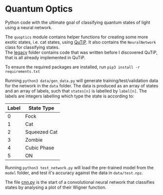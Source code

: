 # Quantum Optics   

Python code with the ultimate goal of classifying quantum states of light using
a neural network.

The `quoptics` module contains helper functions for creating some more exotic
states, i.e. cat states, using [QuTiP](http://qutip.org). It also contains
the `NeuralNetwork` class for classifying states.   
The [legacy](legacy/quoptics) folder contains code that was written before I
discovered QuTiP, that is all already implemented in QuTiP.

To ensure the required packages are installed, run
`pip3 install -r requirements.txt`   

Running `python3 data/gen_data.py` will generate training/test/validation data
for the network in the `data` folder. The data is produced as an array of states
 and an array of labels, such that `states[n]` is labelled by `label[n]`. The
 labels are integers labelling which type the state is according to:

| Label  |  State Type  |
| ------ | ------------ |
|   0    |     Fock     |
|   1    |     Cat      |
|   2    | Squeezed Cat |
|   3    |    Zombie    |
|   4    |  Cubic Phase |
|   5    |      ON      |

Running `python3 test_network.py` will load the pre-trained model from the
`model` folder, and test it's accuracy against the data in `data/test.npz`.

The file [cnn.py](cnn.py) is the start of a convolutional neural network that
classifies states by analysing a plot of their Wigner function.
